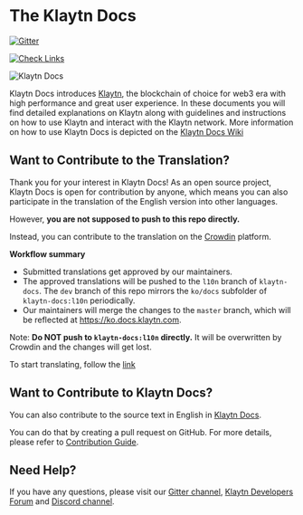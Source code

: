 
# The Klaytn Docs

[![Gitter](https://badges.gitter.im/klaytn/klaytn-docs.svg)](https://gitter.im/klaytn/klaytn-docs?utm_source=badge&utm_medium=badge&utm_campaign=pr-badge)

[![Check Links](https://github.com/klaytn/klaytn-docs-ko/actions/workflows/links.yml/badge.svg)](https://github.com/klaytn/klaytn-docs-ko/actions/workflows/links.yml)

![Klaytn Docs](images/klaytn.png)

Klaytn Docs introduces [Klaytn](https://klaytn.foundation/), the blockchain of choice for web3 era with high performance and great user experience. In these documents you will find detailed explanations on Klaytn along with guidelines and instructions on how to use Klaytn and interact with the Klaytn network. More information on how to use Klaytn Docs is depicted on the [Klaytn Docs Wiki](https://github.com/klaytn/klaytn-docs/wiki)

## Want to Contribute to the Translation? <a id="want-to-translate"></a>

Thank you for your interest in Klaytn Docs! As an open source project, Klaytn Docs is open for contribution by anyone, which means you can also participate in the translation of the English version into other languages.

However, **you are not supposed to push to this repo directly.** 

Instead, you can contribute to the translation on the [Crowdin](https://crowdin.com/project/klaytn-docs) platform.

**Workflow summary**

- Submitted translations get approved by our maintainers.
- The approved translations will be pushed to the `l10n` branch of `klaytn-docs`. The `dev` branch of this repo mirrors the `ko/docs` subfolder of `klaytn-docs:l10n` periodically. 
- Our maintainers will merge the changes to the `master` branch, which will be reflected at https://ko.docs.klaytn.com. 

Note: **Do NOT push to `klaytn-docs:l10n` directly.** It will be overwritten by Crowdin and the changes will get lost.

To start translating, follow the [link](https://crowdin.com/project/klaytn-docs/invite?d=85n6j4j675t683c3h463e3t6c3q4r48383d3)

## Want to Contribute to Klaytn Docs? <a id="want-to-contribute"></a>

You can also contribute to the source text in English in [Klaytn Docs](https://github.com/klaytn/klaytn-docs).

You can do that by creating a pull request on GitHub. For more details, please refer to [Contribution Guide](https://github.com/klaytn/klaytn-docs/wiki#contributing).

## Need Help? <a href="#need-help" id="need-help"></a>

If you have any questions, please visit our [Gitter channel](https://gitter.im/klaytn/klaytn-docs?utm_source=share-link&utm_medium=link&utm_campaign=share-link), [Klaytn Developers Forum](https://forum.klaytn.com/) and [Discord channel](https://discord.gg/mWsHFqN5Zf).

